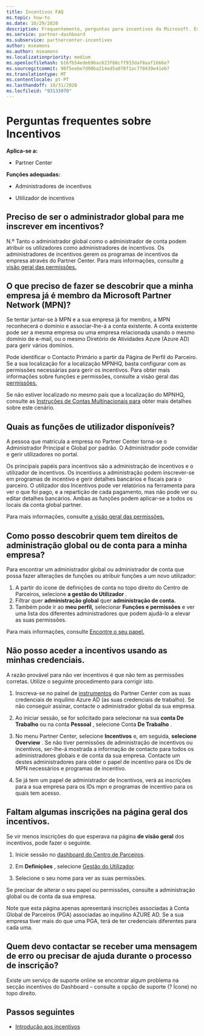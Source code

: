 ```yaml
---
title: Incentivos FAQ
ms.topic: how-to
ms.date: 10/29/2020
description: Frequentemente, perguntas para incentivos da Microsoft. Este artigo inclui perguntas sobre as funções dos utilizadores, como se inscrever ou o que fazer sobre mensagens de erro.
ms.service: partner-dashboard
ms.subservice: partnercenter-incentives
author: mseamons
ms.author: mseamons
ms.localizationpriority: medium
ms.openlocfilehash: b16fb54ede696ac623f68cff933daf8aaf1666e7
ms.sourcegitcommit: 98f5eebe7d08ba214ed5a078f1ac770439e41eb7
ms.translationtype: MT
ms.contentlocale: pt-PT
ms.lasthandoff: 10/31/2020
ms.locfileid: "93133070"
---
```

# <a name="frequently-asked-questions-on-incentives"></a>Perguntas frequentes sobre Incentivos

**Aplica-se a:**

- Partner Center

**Funções adequadas:**

- Administradores de incentivos

- Utilizador de incentivos

## <a name="do-i-need-to-be-the-global-admin-to-enroll-in-incentives"></a>Preciso de ser o administrador global para me inscrever em incentivos?

N.º Tanto o administrador global como o administrador de conta podem atribuir os utilizadores como administradores de incentivos. Os administradores de incentivos gerem os programas de incentivos da empresa através do Partner Center. Para mais informações, consulte [a visão geral das permissões.](permissions-overview.md)

## <a name="what-do-i-need-to-do-if-i-find-my-company-is-already-a-member-of-the-microsoft-partner-network-mpn"></a>O que preciso de fazer se descobrir que a minha empresa já é membro da Microsoft Partner Network (MPN)?

Se tentar juntar-se à MPN e a sua empresa já for membro, a MPN reconhecerá o domínio e associar-lhe-á a conta existente. A conta existente pode ser a mesma empresa ou uma empresa relacionada usando o mesmo domínio de e-mail, ou o mesmo Diretório de Atividades Azure (Azure AD) para gerir vários domínios.

Pode identificar o Contacto Primário a partir da Página de Perfil do Parceiro. Se a sua localização for a localização MPNHQ, basta configurar com as permissões necessárias para gerir os incentivos. Para obter mais informações sobre funções e permissões, consulte a visão geral das [permissões.](permissions-overview.md)

Se não estiver localizado no mesmo país que a localização do MPNHQ, consulte as [Instruções de Contas Multinacionais para](https://support.microsoft.com/help/4515619/special-considerations-for-multi-national-partners-joining-the-microso) obter mais detalhes sobre este cenário.

## <a name="what-user-roles-are-available"></a>Quais as funções de utilizador disponíveis?

A pessoa que matricula a empresa no Partner Center torna-se o Administrador Principal e Global por padrão. O Administrador pode convidar e gerir utilizadores no portal.

Os principais papéis para incentivos são a administração de incentivos e o utilizador de incentivos. Os incentivos a administração podem inscrever-se em programas de incentivo e gerir detalhes bancários e fiscais para o parceiro. O utilizador dos Incentivos pode ver relatórios na ferramenta para ver o que foi pago, e a repartição de cada pagamento, mas não pode ver ou editar detalhes bancários. Ambas as funções podem aplicar-se a todos os locais da conta global partner.

Para mais informações, consulte [a visão geral das permissões.](permissions-overview.md)

## <a name="how-can-i-find-out-who-has-global-or-account-admin-rights-for-my-company"></a>Como posso descobrir quem tem direitos de administração global ou de conta para a minha empresa?

Para encontrar um administrador global ou administrador de conta que possa fazer alterações de funções ou atribuir funções a um novo utilizador:

1. A partir do ícone de definições de conta no topo direito do Centro de Parceiros, selecione **a gestão do Utilizador** .
2. Filtrar quer **administração global** quer **administração de conta.**
3. Também pode ir ao **meu perfil,** selecionar **Funções e permissões** e ver uma lista dos diferentes administradores que podem ajudá-lo a elevar as suas permissões.
 
Para mais informações, consulte [Encontre o seu papel.](find-your-role.md)  

## <a name="i-cant-access-incentives-using-my-credentials"></a>Não posso aceder a incentivos usando as minhas credenciais.

A razão provável para não ver incentivos é que não tem as permissões corretas. Utilize o seguinte procedimento para corrigir isto.

1. Inscreva-se no painel de [instrumentos](https://partner.microsoft.com/dashboard/) do Partner Center com as suas credenciais de inquilino Azure AD (as suas credenciais de trabalho). Se não conseguir assinar, contacte o administrador global da sua empresa.

2. Ao iniciar sessão, se for solicitado para selecionar na sua **conta De Trabalho** ou na conta **Pessoal** , selecione Conta **De Trabalho** .

3. No menu Partner Center, selecione **Incentivos** e, em seguida, **selecione Overview** . Se não tiver permissões de administração de incentivos ou incentivos, ser-lhe-á mostrada a informação de contacto para todos os administradores globais e de conta da sua empresa. Contacte um destes administradores para obter o papel de incentivo para os IDs de MPN necessários e programas de incentivo.

4. Se já tem um papel de administrador de Incentivos, verá as inscrições para a sua empresa para os IDs mpn e programas de incentivo para os quais tem acesso.

## <a name="some-enrollments-are-missing-from-the-incentives-overview-page"></a>Faltam algumas inscrições na página geral dos incentivos.

Se vir menos inscrições do que esperava na página **de visão geral** dos incentivos, pode fazer o seguinte.

1. Inicie sessão no [dashboard do Centro de Parceiros](https://partner.microsoft.com/dashboard/).

2. Em **Definições** , selecione [Gestão do Utilizador](https://partner.microsoft.com/pcv/users).

3. Selecione o seu nome para ver as suas permissões.

Se precisar de alterar o seu papel ou permissões, consulte a administração global ou de conta da sua empresa.

Note que esta página apenas apresentará inscrições associadas à Conta Global de Parceiros (PGA) associadas ao inquilino AZURE AD. Se a sua empresa tiver mais do que uma PGA, terá de ter credenciais diferentes para cada uma.

## <a name="who-should-i-contact-if-i-get-an-error-message-or-need-help-during-the-enrollment-process"></a>Quem devo contactar se receber uma mensagem de erro ou precisar de ajuda durante o processo de inscrição?

Existe um serviço de suporte online se encontrar algum problema na secção incentivos do Dashboard – consulte a opção de suporte (? Ícone) no topo direito.

## <a name="next-steps"></a>Passos seguintes

- [Introdução aos incentivos](incentives-get-started-intro.md)
